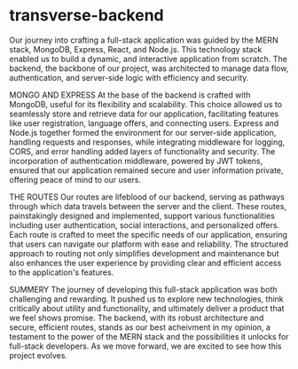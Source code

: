 # transverse-backend
   Our journey into crafting a full-stack application was guided by the MERN stack, MongoDB, Express, React, and Node.js. This technology stack enabled us to build a dynamic, and interactive application from scratch. The backend, the backbone of our project, was architected to manage data flow, authentication, and server-side logic with efficiency and security.

MONGO AND EXPRESS
At the base of the backend is crafted with MongoDB, useful for its flexibility and scalability. This choice allowed us to seamlessly store and retrieve data for our application, facilitating features like user registration, language offers, and connecting users. Express and Node.js together formed the environment for our server-side application, handling requests and responses, while integrating middleware for logging, CORS, and error handling added layers of functionality and security. The incorporation of authentication middleware, powered by JWT tokens, ensured that our application remained secure and user information private, offering peace of mind to our users.

THE ROUTES
Our routes are lifeblood of our backend, serving as pathways through which data travels between the server and the client. These routes, painstakingly designed and implemented, support various functionalities including user authentication, social interactions, and personalized offers. Each route is crafted to meet the specific needs of our application, ensuring that users can navigate our platform with ease and reliability. The structured approach to routing not only simplifies development and maintenance but also enhances the user experience by providing clear and efficient access to the application's features.

SUMMERY
The journey of developing this full-stack application was both challenging and rewarding. It pushed us to explore new technologies, think critically about utility and functionality, and ultimately deliver a product that we feel shows promise. The backend, with its robust architecture and secure, efficient routes, stands as our best acheivment in my opinion, a testament to the power of the MERN stack and the possibilities it unlocks for full-stack developers. As we move forward, we are excited to see how this project evolves.
